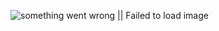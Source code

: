 ![something went wrong || Failed to load image](https://github.com/exploreTanvir/React-Portfolio/blob/master/src/assets/portfol.png)
